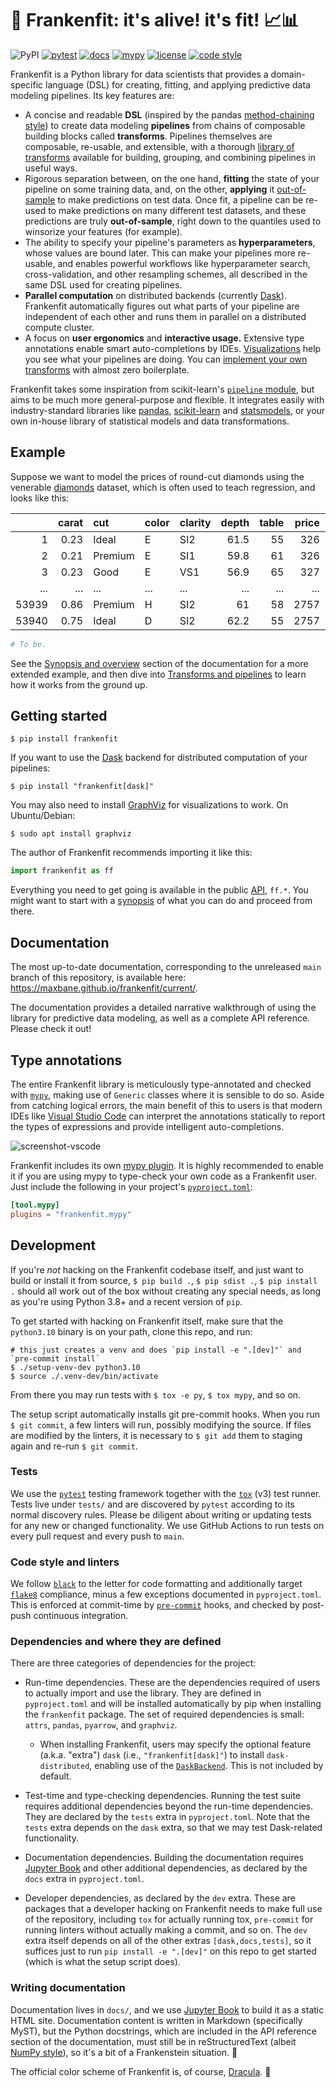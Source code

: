 # 🧟 Frankenfit: it's alive! it's fit! 📈📊

![PyPI](https://img.shields.io/pypi/v/frankenfit)
[![pytest](https://github.com/maxbane/frankenfit/actions/workflows/pytest.yml/badge.svg)](https://github.com/maxbane/frankenfit/actions/workflows/pytest.yml)
[![docs](https://github.com/maxbane/frankenfit/actions/workflows/docs.yml/badge.svg)](https://github.com/maxbane/frankenfit/actions/workflows/docs.yml)
[![mypy](https://github.com/maxbane/frankenfit/actions/workflows/mypy.yml/badge.svg)](https://github.com/maxbane/frankenfit/actions/workflows/mypy.yml)
[![license](https://img.shields.io/badge/license-BSD-red)](https://github.com/maxbane/frankenfit/blob/main/LICENSE.txt)
[![code style](https://img.shields.io/badge/code%20style-black-000000.svg)](https://github.com/psf/black)

Frankenfit is a Python library for data scientists that provides a domain-specific
language (DSL) for creating, fitting, and applying predictive data modeling pipelines.
Its key features are:

* A concise and readable **DSL** (inspired by the pandas [method-chaining
  style](https://tomaugspurger.github.io/posts/method-chaining/)) to create data
  modeling **pipelines** from chains of composable building blocks called
  **transforms**. Pipelines themselves are composable, re-usable, and extensible, with
  a thorough [library of
  transforms](https://maxbane.github.io/frankenfit/current/api.html#transform-library)
  available for building, grouping, and combining pipelines in useful ways.
* Rigorous separation between, on the one hand, **fitting** the state of your pipeline
  on some training data, and, on the other, **applying** it
  [out-of-sample](https://stats.stackexchange.com/questions/260899/what-is-difference-between-in-sample-and-out-of-sample-forecasts)
  to make predictions on test data. Once fit, a pipeline can be re-used to make
  predictions on many different test datasets, and these predictions are truly
  **out-of-sample**, right down to the quantiles used to winsorize your features
  (for example).
* The ability to specify your pipeline's parameters as **hyperparameters**, whose values
  are bound later. This can make your pipelines more re-usable, and enables powerful
  workflows like hyperparameter search, cross-validation, and other resampling schemes,
  all described in the same DSL used for creating pipelines.
* **Parallel computation** on distributed backends (currently
  [Dask](https://www.dask.org)). Frankenfit automatically figures out what parts of your
  pipeline are independent of each other and runs them in parallel on a distributed
  compute cluster.
* A focus on **user ergonomics** and **interactive usage.** Extensive type annotations
  enable smart auto-completions by IDEs.
  [Visualizations](https://maxbane.github.io/frankenfit/current/transforms_and_pipelines.html#visualizing-pipelines)
  help you see what your pipelines are doing. You can [implement your own
  transforms](https://maxbane.github.io/frankenfit/current/implementing_transforms.html)
  with almost zero boilerplate.

Frankenfit takes some inspiration from scikit-learn's [`pipeline`
module](https://scikit-learn.org/stable/modules/classes.html#module-sklearn.pipeline),
but aims to be much more general-purpose and flexible. It integrates easily with
industry-standard libraries like [pandas](https://pandas.pydata.org),
[scikit-learn](https://scikit-learn.org) and [statsmodels](https://www.statsmodels.org),
or your own in-house library of statistical models and data transformations.

## Example

Suppose we want to model the prices of round-cut diamonds using the venerable
[diamonds](https://ggplot2.tidyverse.org/reference/diamonds.html) dataset, which is
often used to teach regression, and looks like this:

|       |   carat | cut       | color   | clarity   |   depth |   table |   price |    x |    y |    z |
|------:|--------:|:--------  |:--------|:----------|--------:|--------:|--------:|-----:|-----:|-----:|
|     1 |    0.23 | Ideal     | E       | SI2       |    61.5 |      55 |     326 | 3.95 | 3.98 | 2.43 |
|     2 |    0.21 | Premium   | E       | SI1       |    59.8 |      61 |     326 | 3.89 | 3.84 | 2.31 |
|     3 |    0.23 | Good      | E       | VS1       |    56.9 |      65 |     327 | 4.05 | 4.07 | 2.31 |
|   ... |     ... | ...       | ...     | ...       |     ... |     ... |     ... |  ... |  ... |  ... |
| 53939 |    0.86 | Premium   | H       | SI2       |    61   |      58 |    2757 | 6.15 | 6.12 | 3.74 |
| 53940 |    0.75 | Ideal     | D       | SI2       |    62.2 |      55 |    2757 | 5.83 | 5.87 | 3.64 |

```python
# To be.
```

See the [Synopsis and
overview](https://maxbane.github.io/frankenfit/current/synopsis.html) section of the
documentation for a more extended example, and then dive into [Transforms and
pipelines](https://maxbane.github.io/frankenfit/current/transforms_and_pipelines.html)
to learn how it works from the ground up.

## Getting started

```
$ pip install frankenfit
```

If you want to use the [Dask](https://www.dask.org) backend for distributed computation
of your pipelines:
```
$ pip install "frankenfit[dask]"
```

You may also need to install [GraphViz](https://graphviz.org/) for visualizations to
work. On Ubuntu/Debian:
```
$ sudo apt install graphviz
```

The author of Frankenfit recommends importing it like this:
```python
import frankenfit as ff
```

Everything you need to get going is available in the public
[API](https://maxbane.github.io/frankenfit/current/api.html), `ff.*`. You might want to
start with a [synopsis](https://maxbane.github.io/frankenfit/current/synopsis.html) of
what you can do and proceed from there.

## Documentation

The most up-to-date documentation, corresponding to the unreleased `main` branch of this
repository, is available here: https://maxbane.github.io/frankenfit/current/.

The documentation provides a detailed narrative walkthrough of using the library for
predictive data modeling, as well as a complete API reference.  Please check it out!

## Type annotations

The entire Frankenfit library is meticulously type-annotated and checked with
[`mypy`](https://mypy.readthedocs.io), making use of `Generic` classes where it is
sensible to do so. Aside from catching logical errors, the main benefit of this to users
is that modern IDEs like [Visual Studio Code](https://code.visualstudio.com/) can
interpret the annotations statically to report the types of expressions and provide
intelligent auto-completions.

![screenshot-vscode](docs/_static/sshot-vscode-intellisense-frankenfit-pipeline.png)

Frankenfit includes its own [mypy plugin](src/frankenfit/mypy.py). It is highly
recommended to enable it if you are using mypy to type-check your own code as a
Frankenfit user. Just include the following in your project's
[`pyproject.toml`](https://mypy.readthedocs.io/en/stable/extending_mypy.html#configuring-mypy-to-use-plugins):

```toml
[tool.mypy]
plugins = "frankenfit.mypy"
```

## Development

If you're *not* hacking on the Frankenfit codebase itself, and just want to build or
install it from source, `$ pip build .`, `$ pip sdist .`, `$ pip install .` should all
work out of the box without creating any special needs, as long as you're using Python
3.8+ and a recent version of `pip`.

To get started with hacking on Frankenfit itself, make sure that the `python3.10`
binary is on your path, clone this repo, and run:

```
# this just creates a venv and does `pip install -e ".[dev]"` and `pre-commit install`
$ ./setup-venv-dev python3.10
$ source ./.venv-dev/bin/activate
```

From there you may run tests with `$ tox -e py`, `$ tox mypy`, and so on.

The setup script automatically installs git pre-commit hooks. When you run `$ git
commit`, a few linters will run, possibly modifying the source. If files are modified by
the linters, it is necessary to `$ git add` them to staging again and re-run `$ git
commit`.

### Tests

We use the [`pytest`](pytest.org) testing framework together with the [`tox`](tox.wiki)
(v3) test runner. Tests live under `tests/` and are discovered by `pytest` according to
its normal discovery rules. Please be diligent about writing or updating tests for any
new or changed functionality. We use GitHub Actions to run tests on every pull request
and every push to `main`.

### Code style and linters

We follow [`black`](https://github.com/psf/black) to the letter for code formatting and
additionally target [`flake8`](https://flake8.pycqa.org/) compliance, minus a few
exceptions documented in `pyproject.toml`. This is enforced at commit-time by
[`pre-commit`](pre-commit.com) hooks, and checked by post-push continuous integration.

### Dependencies and where they are defined

There are three categories of dependencies for the project:

* Run-time dependencies. These are the dependencies required of users to actually import
  and use the library. They are defined in `pyproject.toml` and will be installed
  automatically by pip when installing the `frankenfit` package. The set of required
  dependencies is small: `attrs`, `pandas`, `pyarrow`, and `graphviz`.

  * When installing Frankenfit, users may specify the optional feature (a.k.a. "extra")
    `dask` (i.e., `"frankenfit[dask]"`) to install `dask-distributed`, enabling use of
    the [`DaskBackend`](https://maxbane.github.io/frankenfit/current/backends.html).
    This is not included by default.

* Test-time and type-checking dependencies. Running the test suite requires additional
  dependencies beyond the run-time dependencies. They are declared by the `tests` extra
  in `pyproject.toml`.  Note that the `tests` extra depends on the `dask` extra, so that
  we may test Dask-related functionality.

* Documentation dependencies. Building the documentation requires [Jupyter
  Book](https://jupyterbook.org) and other additional dependencies, as declared by the
  `docs` extra in `pyproject.toml`.

* Developer dependencies, as declared by the `dev` extra. These are packages that a
  developer hacking on Frankenfit needs to make full use of the repository, including
  `tox` for actually running tox, `pre-commit` for running linters without
  actually making a commit, and so on. The `dev` extra itself depends on all of the
  other extras `[dask,docs,tests]`, so it suffices just to run `pip install -e ".[dev]"`
  on this repo to get started (which is what the setup script does).

### Writing documentation

Documentation lives in `docs/`, and we use [Jupyter Book](https://jupyterbook.org) to
build it as a static HTML site. Documentation content is written in Markdown
(specifically MyST), but the Python docstrings, which are included in the API reference
section of the documentation, must still be in reStructuredText (albeit [NumPy
style](https://www.sphinx-doc.org/en/master/usage/extensions/napoleon.html)), so it's a
bit of a Frankenstein situation. 🧟

The official color scheme of Frankenfit is, of course,
[Dracula](https://draculatheme.com/). 🧛
